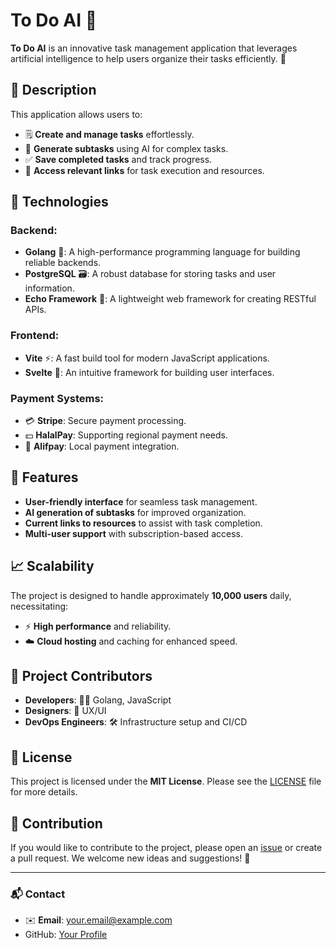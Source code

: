 # To Do AI 🌟

**To Do AI** is an innovative task management application that leverages artificial intelligence to help users organize their tasks efficiently. 🚀

## 🌼 Description

This application allows users to:
- 🗒️ **Create and manage tasks** effortlessly.
- 🤖 **Generate subtasks** using AI for complex tasks.
- ✅ **Save completed tasks** and track progress.
- 🔗 **Access relevant links** for task execution and resources.

## 🔧 Technologies

### Backend:
- **Golang** 🦾: A high-performance programming language for building reliable backends.
- **PostgreSQL** 🗃️: A robust database for storing tasks and user information.
- **Echo Framework** 📡: A lightweight web framework for creating RESTful APIs.

### Frontend:
- **Vite** ⚡: A fast build tool for modern JavaScript applications.
- **Svelte** 🎨: An intuitive framework for building user interfaces.

### Payment Systems:
- 💳 **Stripe**: Secure payment processing.
- 💵 **HalalPay**: Supporting regional payment needs.
- 💸 **Alifpay**: Local payment integration.

## 🌟 Features

- **User-friendly interface** for seamless task management. 
- **AI generation of subtasks** for improved organization.
- **Current links to resources** to assist with task completion.
- **Multi-user support** with subscription-based access.

## 📈 Scalability

The project is designed to handle approximately **10,000 users** daily, necessitating:
- ⚡ **High performance** and reliability.
- ☁️ **Cloud hosting** and caching for enhanced speed.

## 👥 Project Contributors

- **Developers**: 🧑‍💻 Golang, JavaScript
- **Designers**: 🎨 UX/UI
- **DevOps Engineers**: 🛠️ Infrastructure setup and CI/CD

## 📜 License

This project is licensed under the **MIT License**. Please see the [LICENSE](LICENSE) file for more details.

## 🤝 Contribution

If you would like to contribute to the project, please open an [issue](https://github.com/yourusername/todo-ai/issues) or create a pull request. We welcome new ideas and suggestions! 🌱

---

### 📬 Contact

- ✉️ **Email**: your.email@example.com
- GitHub: [Your Profile](https://github.com/yourusername)

